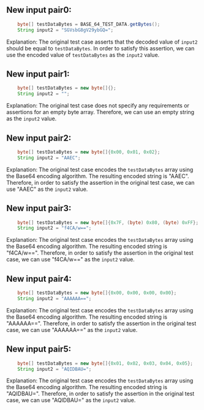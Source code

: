 ## New input pair0:
```java
    byte[] testDataBytes = BASE_64_TEST_DATA.getBytes();
    String input2 = "SGVsbG8gV29ybGQ=";
```

Explanation: The original test case asserts that the decoded value of `input2` should be equal to `testDataBytes`. In order to satisfy this assertion, we can use the encoded value of `testDataBytes` as the `input2` value.

## New input pair1:
```java
    byte[] testDataBytes = new byte[]{};
    String input2 = "";
```

Explanation: The original test case does not specify any requirements or assertions for an empty byte array. Therefore, we can use an empty string as the `input2` value.

## New input pair2:
```java
    byte[] testDataBytes = new byte[]{0x00, 0x01, 0x02};
    String input2 = "AAEC";
```

Explanation: The original test case encodes the `testDataBytes` array using the Base64 encoding algorithm. The resulting encoded string is "AAEC". Therefore, in order to satisfy the assertion in the original test case, we can use "AAEC" as the `input2` value.

## New input pair3:
```java
    byte[] testDataBytes = new byte[]{0x7F, (byte) 0x80, (byte) 0xFF};
    String input2 = "f4CA/w==";
```

Explanation: The original test case encodes the `testDataBytes` array using the Base64 encoding algorithm. The resulting encoded string is "f4CA/w==". Therefore, in order to satisfy the assertion in the original test case, we can use "f4CA/w==" as the `input2` value.

## New input pair4:
```java
    byte[] testDataBytes = new byte[]{0x00, 0x00, 0x00, 0x00};
    String input2 = "AAAAAA==";
```

Explanation: The original test case encodes the `testDataBytes` array using the Base64 encoding algorithm. The resulting encoded string is "AAAAAA==". Therefore, in order to satisfy the assertion in the original test case, we can use "AAAAAA==" as the `input2` value.

## New input pair5:
```java
    byte[] testDataBytes = new byte[]{0x01, 0x02, 0x03, 0x04, 0x05};
    String input2 = "AQIDBAU=";
```

Explanation: The original test case encodes the `testDataBytes` array using the Base64 encoding algorithm. The resulting encoded string is "AQIDBAU=". Therefore, in order to satisfy the assertion in the original test case, we can use "AQIDBAU=" as the `input2` value.